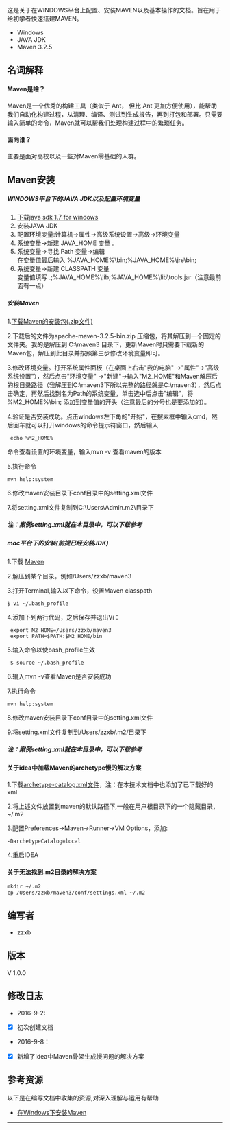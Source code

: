 这是关于在WINDOWS平台上配置、安装MAVEN以及基本操作的文档。旨在用于给初学者快速搭建MAVEN。<br/>

- Windows
- JAVA JDK
- Maven 3.2.5

## 名词解释

#### Maven是啥？

Maven是一个优秀的构建工具（类似于 Ant， 但比 Ant 更加方便使用），能帮助我们自动化构建过程，从清理、编译、测试到生成报告，再到打包和部署。只需要输入简单的命令，Maven就可以帮我们处理构建过程中的繁琐任务。<br/>

#### 面向谁？

主要是面对高校以及一些对Maven零基础的人群。<br/>

## Maven安装
##### WINDOWS平台下的JAVA JDK以及配置环境变量

1. [下载java sdk 1.7 for windows](http://www.oracle.com/technetwork/java/javase/downloads/jdk7-downloads-1880260.html)
2. 安装JAVA JDK<br/>
3. 配置环境变量:计算机→属性→高级系统设置→高级→环境变量
4. 系统变量→新建 JAVA_HOME 变量 。
5. 系统变量→寻找 Path 变量→编辑<br/>
在变量值最后输入 %JAVA_HOME%\bin;%JAVA_HOME%\jre\bin;
6. 系统变量→新建 CLASSPATH 变量<br/>
变量值填写   .;%JAVA_HOME%\lib;%JAVA_HOME%\lib\tools.jar（注意最前面有一点）

##### 安装Maven

1.[下载Maven的安装包(.zip文件)](http://mirrors.cnnic.cn/apache/maven/maven-3/3.2.5/binaries/)

2.下载后的文件为apache-maven-3.2.5-bin.zip 压缩包，将其解压到一个固定的文件夹。我的是解压到 C:\maven3 目录下，更新Maven时只需要下载新的Maven包，解压到此目录并按照第三步修改环境变量即可。<br/>

3.修改环境变量。打开系统属性面板（在桌面上右击"我的电脑" ->"属性"->"高级系统设置"），然后点击"环境变量" ->"新建"->输入"M2_HOME"和Maven解压后的根目录路径（我解压到C:\maven3下所以完整的路径就是C:\maven3），然后点击确定，再然后找到名为Path的系统变量，单击选中后点击"编辑"，将 %M2_HOME%\bin; 添加到变量值的开头（注意最后的分号也是要添加的）。<br/>

4.验证是否安装成功。点击windows左下角的"开始"，在搜索框中输入cmd，然后回车就可以打开windows的命令提示符窗口，然后输入<br/>

```
 echo %M2_HOME% 
```
命令查看设置的环境变量，输入mvn -v 查看maven的版本<br/>

5.执行命令

```
mvn help:system
```

6.修改maven安装目录下conf目录中的setting.xml文件

7.将setting.xml文件复制到C:\Users\Admin\.m2\目录下


##### 注：案例setting.xml就在本目录中，可以下载参考

##### mac平台下的安装(前提已经安装JDK)
1.下载 [Maven](https://maven.apache.org/download.cgi)

2.解压到某个目录。例如/Users/zzxb/maven3

3.打开Terminal,输入以下命令，设置Maven classpath

```
$ vi ~/.bash_profile
```

4.添加下列两行代码，之后保存并退出Vi：

```
 export M2_HOME=/Users/zzxb/maven3
 export PATH=$PATH:$M2_HOME/bin
```
5.输入命令以使bash_profile生效

```
 $ source ~/.bash_profile
```

6.输入mvn -v查看Maven是否安装成功

7.执行命令

```
mvn help:system
```

8.修改maven安装目录下conf目录中的setting.xml文件

9.将setting.xml文件复制到/Users/zzxb/.m2/目录下

##### 注：案例setting.xml就在本目录中，可以下载参考

#### 关于idea中加载Maven的archetype慢的解决方案

1.下载[archetype-catalog.xml文件](http://repo.maven.org/maven2/archetype-catalog.xml)，注：在本技术文档中也添加了已下载好的xml

2.将上述文件放置到maven的默认路径下,一般在用户根目录下的一个隐藏目录，~/.m2

3.配置Preferences->Maven->Runner->VM Options，添加:

```
-DarchetypeCatalog=local
```

4.重启IDEA

#### 关于无法找到.m2目录的解决方案

```
mkdir ~/.m2
cp /Users/zzxb/maven3/conf/settings.xml ~/.m2
```

## 编写者

- zzxb


## 版本

V 1.0.0


## 修改日志
- 2016-9-2:
- [x] 初次创建文档
- 2016-9-8：
- [x] 新增了idea中Maven骨架生成慢问题的解决方案

## 参考资源
以下是在编写文档中收集的资源,对深入理解与运用有帮助

- [在Windows下安装Maven](http://jingyan.baidu.com/article/1709ad808ad49f4634c4f00d.html)

------


